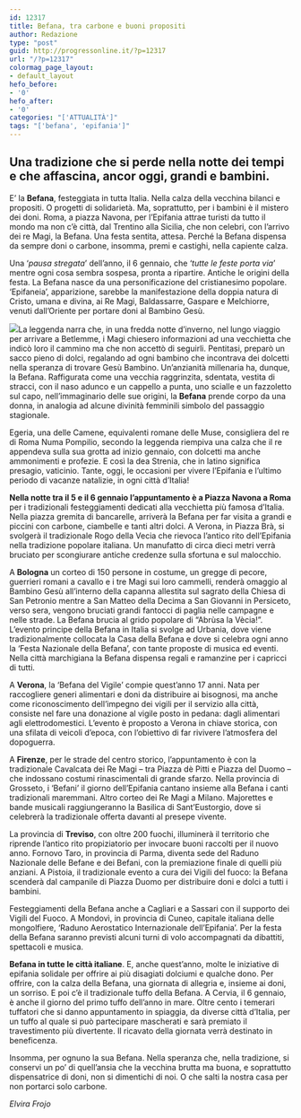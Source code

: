```yaml
---
id: 12317
title: Befana, tra carbone e buoni propositi
author: Redazione
type: "post"
guid: http://progressonline.it/?p=12317
url: "/?p=12317"
colormag_page_layout:
- default_layout
hefo_before:
- '0'
hefo_after:
- '0'
categories: "['ATTUALITÀ']"
tags: "['befana', 'epifania']"
---
```


## Una tradizione che si perde nella notte dei tempi e che affascina, ancor oggi, grandi e bambini.

E’ la **Befana**, festeggiata in tutta Italia. Nella calza della vecchina bilanci e propositi. O progetti di solidarietà. Ma, soprattutto, per i bambini è il mistero dei doni. Roma, a piazza Navona, per l’Epifania attrae turisti da tutto il mondo ma non c’è città, dal Trentino alla Sicilia, che non celebri, con l’arrivo dei re Magi, la Befana. Una festa sentita, attesa. Perché la Befana dispensa da sempre doni o carbone, insomma, premi e castighi, nella capiente calza.

Una ‘*pausa stregata*’ dell’anno, il 6 gennaio, che ‘*tutte le feste porta via*’ mentre ogni cosa sembra sospesa, pronta a ripartire. Antiche le origini della festa. La Befana nasce da una personificazione del cristianesimo popolare. ‘Epifaneia’, apparizione, sarebbe la manifestazione della doppia natura di Cristo, umana e divina, ai Re Magi, Baldassarre, Gaspare e Melchiorre, venuti dall’Oriente per portare doni al Bambino Gesù.

![](https://progressonline.it/wp-content/uploads/2020/01/epiphany-1911053_1280-300x300.jpg)La leggenda narra che, in una fredda notte d’inverno, nel lungo viaggio per arrivare a Betlemme, i Magi chiesero informazioni ad una vecchietta che indicò loro il cammino ma che non accettò di seguirli. Pentitasi, preparò un sacco pieno di dolci, regalando ad ogni bambino che incontrava dei dolcetti nella speranza di trovare Gesù Bambino. Un’anzianità millenaria ha, dunque, la Befana. Raffigurata come una vecchia raggrinzita, sdentata, vestita di stracci, con il naso adunco e un cappello a punta, uno scialle e un fazzoletto sul capo, nell’immaginario delle sue origini, la **Befana** prende corpo da una donna, in analogia ad alcune divinità femminili simbolo del passaggio stagionale.

Egeria, una delle Camene, equivalenti romane delle Muse, consigliera del re di Roma Numa Pompilio, secondo la leggenda riempiva una calza che il re appendeva sulla sua grotta ad inizio gennaio, con dolcetti ma anche ammonimenti e profezie. E così la dea Strenia, che in latino significa presagio, vaticinio. Tante, oggi, le occasioni per vivere l’Epifania e l’ultimo periodo di vacanze natalizie, in ogni città d’Italia!

**Nella notte tra il 5 e il 6 gennaio l’appuntamento è a Piazza Navona a Roma** per i tradizionali festeggiamenti dedicati alla vecchietta più famosa d’Italia. Nella piazza gremita di bancarelle, arriverà la Befana per far visita a grandi e piccini con carbone, ciambelle e tanti altri dolci. A Verona, in Piazza Brà, si svolgerà il tradizionale Rogo della Vecia che rievoca l’antico rito dell’Epifania nella tradizione popolare italiana. Un manufatto di circa dieci metri verrà bruciato per scongiurare antiche credenze sulla sfortuna e sul malocchio.

A **Bologna** un corteo di 150 persone in costume, un gregge di pecore, guerrieri romani a cavallo e i tre Magi sui loro cammelli, renderà omaggio al Bambino Gesù all’interno della capanna allestita sul sagrato della Chiesa di San Petronio mentre a San Matteo della Decima a San Giovanni in Persiceto, verso sera, vengono bruciati grandi fantocci di paglia nelle campagne e nelle strade. La Befana brucia al grido popolare di “Abrùsa la Vècia!”. L’evento principe della Befana in Italia si svolge ad Urbania, dove viene tradizionalmente collocata la Casa della Befana e dove si celebra ogni anno la ‘Festa Nazionale della Befana’, con tante proposte di musica ed eventi. Nella città marchigiana la Befana dispensa regali e ramanzine per i capricci di tutti.

A **Verona**, la ‘Befana del Vigile’ compie quest’anno 17 anni. Nata per raccogliere generi alimentari e doni da distribuire ai bisognosi, ma anche come riconoscimento dell’impegno dei vigili per il servizio alla città, consiste nel fare una donazione al vigile posto in pedana: dagli alimentari agli elettrodomestici. L’evento è proposto a Verona in chiave storica, con una sfilata di veicoli d’epoca, con l’obiettivo di far rivivere l’atmosfera del dopoguerra.

A **Firenze**, per le strade del centro storico, l’appuntamento è con la tradizionale Cavalcata dei Re Magi – tra Piazza dè Pitti e Piazza del Duomo – che indossano costumi rinascimentali di grande sfarzo. Nella provincia di Grosseto, i ‘Befani’ il giorno dell’Epifania cantano insieme alla Befana i canti tradizionali maremmani. Altro corteo dei Re Magi a Milano. Majorettes e bande musicali raggiungeranno la Basilica di Sant’Eustorgio, dove si celebrerà la tradizionale offerta davanti al presepe vivente.

La provincia di **Treviso**, con oltre 200 fuochi, illuminerà il territorio che riprende l’antico rito propiziatorio per invocare buoni raccolti per il nuovo anno. Fornovo Taro, in provincia di Parma, diventa sede del Raduno Nazionale delle Befane e dei Befani, con la premiazione finale di quelli più anziani. A Pistoia, il tradizionale evento a cura dei Vigili del fuoco: la Befana scenderà dal campanile di Piazza Duomo per distribuire doni e dolci a tutti i bambini.

Festeggiamenti della Befana anche a Cagliari e a Sassari con il supporto dei Vigili del Fuoco. A Mondovì, in provincia di Cuneo, capitale italiana delle mongolfiere, ‘Raduno Aerostatico Internazionale dell’Epifania’. Per la festa della Befana saranno previsti alcuni turni di volo accompagnati da dibattiti, spettacoli e musica.

**Befana in tutte le città italiane**. E, anche quest’anno, molte le iniziative di epifania solidale per offrire ai più disagiati dolciumi e qualche dono. Per offrire, con la calza della Befana, una giornata di allegria e, insieme ai doni, un sorriso. E poi c’è il tradizionale tuffo della Befana. A Cervia, il 6 gennaio, è anche il giorno del primo tuffo dell’anno in mare. Oltre cento i temerari tuffatori che si danno appuntamento in spiaggia, da diverse città d’Italia, per un tuffo al quale si può partecipare mascherati e sarà premiato il travestimento più divertente. Il ricavato della giornata verrà destinato in beneficenza.

Insomma, per ognuno la sua Befana. Nella speranza che, nella tradizione, si conservi un po’ di quell’ansia che la vecchina brutta ma buona, e soprattutto dispensatrice di doni, non si dimentichi di noi. O che salti la nostra casa per non portarci solo carbone.

*Elvira Frojo*